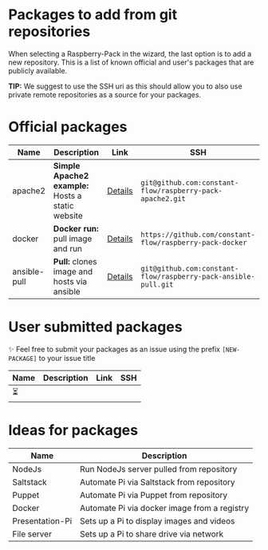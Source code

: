 # Packages to add from git repositories

When selecting a Raspberry-Pack in the wizard, the last option is to add a new repository. This is a list of known official and user's packages that are publicly available.

**TIP:** We suggest to use the SSH uri as this should allow you to also use private remote repositories as a source for your packages.

# Official packages

| Name         | Description                                        | Link                                                                    | SSH                                                            |
| ------------ | -------------------------------------------------- | ----------------------------------------------------------------------- | -------------------------------------------------------------- |
| apache2      | **Simple Apache2 example:** Hosts a static website | [Details](https://github.com/constant-flow/raspberry-pack-apache2)      | `git@github.com:constant-flow/raspberry-pack-apache2.git`      |
| docker       | **Docker run:** pull image and run                 | [Details](https://github.com/constant-flow/raspberry-pack-docker)       | `https://github.com/constant-flow/raspberry-pack-docker`       |
| ansible-pull | **Pull:** clones image and hosts via ansible       | [Details](https://github.com/constant-flow/raspberry-pack-ansible-pull) | `git@github.com:constant-flow/raspberry-pack-ansible-pull.git` |

# User submitted packages

✨ Feel free to submit your packages as an issue using the prefix `[NEW-PACKAGE]` to your issue title

| Name | Description | Link | SSH |
| ---- | ----------- | ---- | --- |
| ⏳   |             |      |     |

# Ideas for packages

| Name            | Description                                  |
| --------------- | -------------------------------------------- |
| NodeJs          | Run NodeJs server pulled from repository     |
| Saltstack       | Automate Pi via Saltstack from repository    |
| Puppet          | Automate Pi via Puppet from repository       |
| Docker          | Automate Pi via docker image from a registry |
| Presentation-Pi | Sets up a Pi to display images and videos    |
| File server     | Sets up a Pi to share drive via network      |
